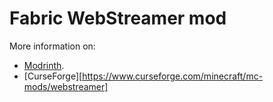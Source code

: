 # Fabric WebStreamer mod

More information on:
- [Modrinth](https://modrinth.com/mod/webstreamer).
- [CurseForge][https://www.curseforge.com/minecraft/mc-mods/webstreamer]
